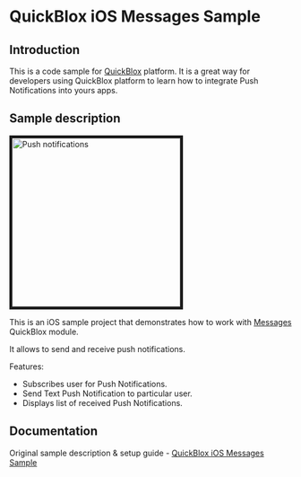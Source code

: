 <h1> QuickBlox iOS Messages Sample </h1>

<h2> Introduction </h2>

This is a code sample for [QuickBlox](http://quickblox.com/) platform. It is a great way for developers using QuickBlox platform to learn how to integrate Push Notifications into yours apps. 

<h2> Sample description </h2>

<img src="http://files.quickblox.com/messages_sample1.png" border="5" alt="Push notifications" width="300"> 

This is an iOS sample project that demonstrates how to work with [Messages](http://quickblox.com/developers/SimpleSample-messages_users-ios) QuickBlox module.

It allows to send and receive push notifications.

Features:
<ul>
<li> Subscribes user for Push Notifications. </li>
<li> Send Text Push Notification to particular user. </li>
<li> Displays list of received Push Notifications. </li>
</ul>

<h2> Documentation </h2>

Original sample description & setup guide - [QuickBlox iOS Messages Sample](http://quickblox.com/developers/SimpleSample-messages_users-ios)


